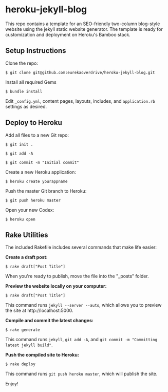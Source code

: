 heroku-jekyll-blog
==================

This repo contains a template for an SEO-friendly two-column blog-style website using the jekyll static website generator. The template is ready for customization and deployment on Heroku's Bamboo stack.

Setup Instructions
------------------

Clone the repo:

    $ git clone git@github.com:eurekaoverdrive/heroku-jekyll-blog.git
    
Install all required Gems

    $ bundle install

Edit <code>_config.yml</code>, content pages, layouts, includes, and <code>application.rb</code> settings as desired.

    
Deploy to Heroku
----------------

Add all files to a new Git repo:

    $ git init .
    
    $ git add -A
    
    $ git commit -m "Initial commit"

Create a new Heroku application:

    $ heroku create yourappname
  
Push the master Git branch to Heroku:

    $ git push heroku master
  
Open your new Codex:

    $ heroku open

Rake Utilities
--------------

The included Rakefile includes several commands that make life easier:

**Create a draft post:**

    $ rake draft["Post Title"]
    
When you're ready to publish, move the file into the "_posts" folder.

**Preview the website locally on your computer:**

    $ rake draft["Post Title"]
    
This command runs <code>jekyll --server --auto</code>, which allows you to preview the site at http://localhost:5000.

**Compile and commit the latest changes:**

    $ rake generate
    
This command runs <code>jekyll</code>, <code>git add -A</code>, and <code>git commit -m "Committing latest jekyll build"</code>.
    
**Push the compiled site to Heroku:**

    $ rake deploy
    
This command runs <code>git push heroku master</code>, which will publish the site.
    
Enjoy!